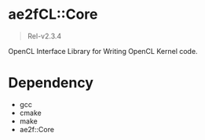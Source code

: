 # ae2fCL::Core
> Rel-v2.3.4

OpenCL Interface Library for Writing OpenCL Kernel code.  

# Dependency
- gcc
- cmake
- make
- ae2f::Core